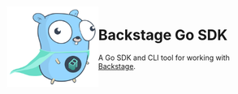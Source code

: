 <img src="./docs/backstage-go.svg" align="left" width="180" />

Backstage Go SDK
================

A Go SDK and CLI tool for working with [Backstage](https://backstage.io).
